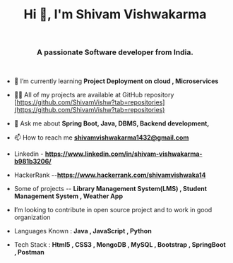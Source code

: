 
<h1 align="center">Hi 👋, I'm Shivam Vishwakarma</h1> <br>
<h3 align="center">A passionate Software developer from India.</h3><br>

- 🌱 I’m currently learning **Project Deployment on cloud , Microservices**

- 👨‍💻 All of my projects are available at GitHub repository [https://github.com/ShivamVishw?tab=repositories](https://github.com/ShivamVishw?tab=repositories)

- 💬 Ask me about **Spring Boot, Java, DBMS, Backend development,**

- 📫 How to reach me **shivamvishwakarma1432@gmail.com**
- Linkedin - **https://www.linkedin.com/in/shivam-vishwakarma-b981b3206/**

- HackerRank --**https://www.hackerrank.com/shivamvishwaka14**

- Some of projects -- **Library Management System(LMS) , Student Management System , Weather App** 

- **I**’m looking to contribute in open source project and to work in good organization

- Languages Known : **Java , JavaScript , Python**

- Tech Stack : **Html5 , CSS3 , MongoDB , MySQL , Bootstrap , SpringBoot , Postman** 
<!---
--->
